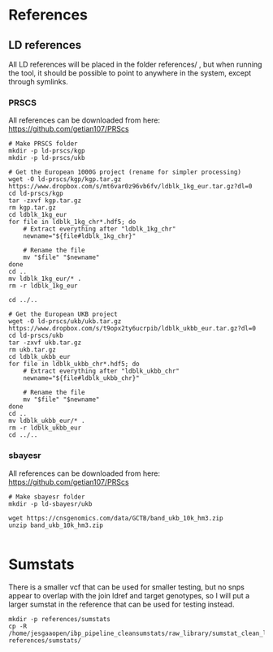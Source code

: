 # References

## LD references
All LD references will be placed in the folder references/ , but when running the tool, it should be possible to point to anywhere in the system, except through symlinks.

### PRSCS
All references can be downloaded from here: https://github.com/getian107/PRScs

```
# Make PRSCS folder
mkdir -p ld-prscs/kgp
mkdir -p ld-prscs/ukb

# Get the European 1000G project (rename for simpler processing)
wget -O ld-prscs/kgp/kgp.tar.gz https://www.dropbox.com/s/mt6var0z96vb6fv/ldblk_1kg_eur.tar.gz?dl=0
cd ld-prscs/kgp
tar -zxvf kgp.tar.gz
rm kgp.tar.gz
cd ldblk_1kg_eur
for file in ldblk_1kg_chr*.hdf5; do
    # Extract everything after "ldblk_1kg_chr"
    newname="${file#ldblk_1kg_chr}"
    
    # Rename the file
    mv "$file" "$newname"
done
cd ..
mv ldblk_1kg_eur/* .
rm -r ldblk_1kg_eur

cd ../..	

# Get the European UKB project
wget -O ld-prscs/ukb/ukb.tar.gz https://www.dropbox.com/s/t9opx2ty6ucrpib/ldblk_ukbb_eur.tar.gz?dl=0
cd ld-prscs/ukb
tar -zxvf ukb.tar.gz
rm ukb.tar.gz
cd ldblk_ukbb_eur
for file in ldblk_ukbb_chr*.hdf5; do
    # Extract everything after "ldblk_ukbb_chr"
    newname="${file#ldblk_ukbb_chr}"
    
    # Rename the file
    mv "$file" "$newname"
done
cd ..
mv ldblk_ukbb_eur/* .
rm -r ldblk_ukbb_eur
cd ../..	
```

### sbayesr
All references can be downloaded from here: https://github.com/getian107/PRScs

```
# Make sbayesr folder
mkdir -p ld-sbayesr/ukb

wget https://cnsgenomics.com/data/GCTB/band_ukb_10k_hm3.zip
unzip band_ukb_10k_hm3.zip


```






# Sumstats
There is a smaller vcf that can be used for smaller testing, but no snps appear to overlap with the join ldref and target genotypes, so I will put a larger sumstat in the reference that can be used for testing instead.

```
mkdir -p references/sumstats
cp -R /home/jesgaaopen/ibp_pipeline_cleansumstats/raw_library/sumstat_clean_library_finngen/R8/version_1.6.0/sumstat_FG1970  references/sumstats/

```

